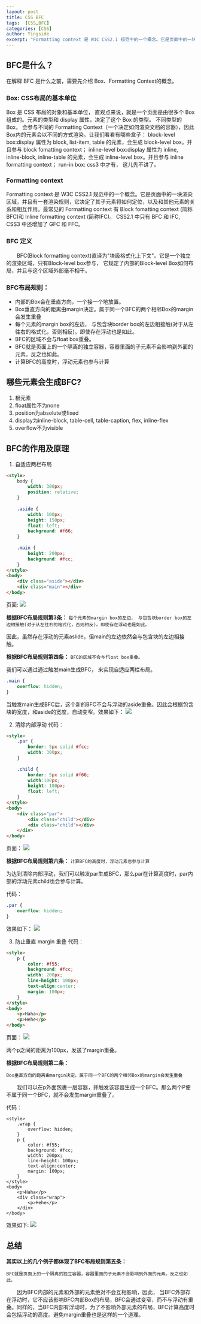 ```yaml
---
layout: post
title: CSS BFC
tags:  [CSS,BFC]
categories: [CSS]
author: Yingside
excerpt: "Formatting context 是 W3C CSS2.1 规范中的一个概念。它是页面中的一块渲染区域，并且有一套渲染规则，它决定了其子元素将如何定位，以及和其他元素的关系和相互作用。最常见的 Formatting context 有 Block fomatting context (简称BFC)和 Inline formatting context (简称IFC)"
---
```


## BFC是什么？
在解释 BFC 是什么之前，需要先介绍 Box、Formatting Context的概念。

### Box: CSS布局的基本单位

Box 是 CSS 布局的对象和基本单位， 直观点来说，就是一个页面是由很多个 Box 组成的。元素的类型和 display 属性，决定了这个 Box 的类型。 不同类型的 Box， 会参与不同的 Formatting Context（一个决定如何渲染文档的容器），因此Box内的元素会以不同的方式渲染。让我们看看有哪些盒子：
block-level box:display 属性为 block, list-item, table 的元素，会生成 block-level box。并且参与 block fomatting context；
inline-level box:display 属性为 inline, inline-block, inline-table 的元素，会生成 inline-level box。并且参与 inline formatting context；
run-in box: css3 中才有， 这儿先不讲了。

### Formatting context
Formatting context 是 W3C CSS2.1 规范中的一个概念。它是页面中的一块渲染区域，并且有一套渲染规则，它决定了其子元素将如何定位，以及和其他元素的关系和相互作用。最常见的 Formatting context 有 Block fomatting context (简称BFC)和 Inline formatting context (简称IFC)。
CSS2.1 中只有 BFC 和 IFC, CSS3 中还增加了 GFC 和 FFC。

### BFC 定义
　　BFC(Block formatting context)直译为"块级格式化上下文"。它是一个独立的渲染区域，只有Block-level box参与， 它规定了内部的Block-level Box如何布局，并且与这个区域外部毫不相干。

### BFC布局规则：
- 内部的Box会在垂直方向，一个接一个地放置。
- Box垂直方向的距离由margin决定。属于同一个BFC的两个相邻Box的margin会发生重叠
- 每个元素的margin box的左边， 与包含块border box的左边相接触(对于从左往右的格式化，否则相反)。即使存在浮动也是如此。
- BFC的区域不会与float box重叠。
- BFC就是页面上的一个隔离的独立容器，容器里面的子元素不会影响到外面的元素。反之也如此。
- 计算BFC的高度时，浮动元素也参与计算

## 哪些元素会生成BFC?

1. 根元素
2. float属性不为none
3. position为absolute或fixed
4. display为inline-block, table-cell, table-caption, flex, inline-flex
5. overflow不为visible


## BFC的作用及原理

1. 自适应两栏布局

```html
<style>
    body {
        width: 300px;
        position: relative;
    }
 
    .aside {
        width: 100px;
        height: 150px;
        float: left;
        background: #f66;
    }
 
    .main {
        height: 200px;
        background: #fcc;
    }
</style>
<body>
    <div class="aside"></div>
    <div class="main"></div>
</body>
```
页面:
![](/weblog/assets/images/2015-10-22-CSS-BFC-1.png)

**根据BFC布局规则第3条：**
`每个元素的margin box的左边， 与包含块border box的左边相接触(对于从左往右的格式化，否则相反)。即使存在浮动也是如此。`

因此，虽然存在浮动的元素aslide，但main的左边依然会与包含块的左边相接触。

**根据BFC布局规则第四条：**
`BFC的区域不会与float box重叠。`

我们可以通过通过触发main生成BFC， 来实现自适应两栏布局。

```css
.main {
    overflow: hidden;
}

```

当触发main生成BFC后，这个新的BFC不会与浮动的aside重叠。因此会根据包含块的宽度，和aside的宽度，自动变窄。效果如下：
![](/weblog/assets/images/2015-10-22-CSS-BFC-2.png)

2. 清除内部浮动
代码：

```html
<style>
    .par {
        border: 5px solid #fcc;
        width: 300px;
    }
 
    .child {
        border: 5px solid #f66;
        width:100px;
        height: 100px;
        float: left;
    }
</style>
<body>
    <div class="par">
        <div class="child"></div>
        <div class="child"></div>
    </div>
</body>
```
页面：
![](/weblog/assets/images/2015-10-22-CSS-BFC-3.png)

**根据BFC布局规则第六条：**
`计算BFC的高度时，浮动元素也参与计算`

为达到清除内部浮动，我们可以触发par生成BFC，那么par在计算高度时，par内部的浮动元素child也会参与计算。

代码：

```css
.par {
    overflow: hidden;
}
```

效果如下：
![](/weblog/assets/images/2015-10-22-CSS-BFC-4.png)

3. 防止垂直 margin 重叠
代码：

```html
<style>
    p {
        color: #f55;
        background: #fcc;
        width: 200px;
        line-height: 100px;
        text-align:center;
        margin: 100px;
    }
</style>
<body>
    <p>Haha</p>
    <p>Hehe</p>
</body>
```
页面：
![](/weblog/assets/images/2015-10-22-CSS-BFC-5.png)

两个p之间的距离为100px，发送了margin重叠。

**根据BFC布局规则第二条：**

`Box垂直方向的距离由margin决定。属于同一个BFC的两个相邻Box的margin会发生重叠`

　　我们可以在p外面包裹一层容器，并触发该容器生成一个BFC。那么两个P便不属于同一个BFC，就不会发生margin重叠了。

代码：

```
<style>
    .wrap {
        overflow: hidden;
    }
    p {
        color: #f55;
        background: #fcc;
        width: 200px;
        line-height: 100px;
        text-align:center;
        margin: 100px;
    }
</style>
<body>
    <p>Haha</p>
    <div class="wrap">
        <p>Hehe</p>
    </div>
</body>
```

效果如下:
![](/weblog/assets/images/2015-10-22-CSS-BFC-6.png)

## 总结

**其实以上的几个例子都体现了BFC布局规则第五条：**

`BFC就是页面上的一个隔离的独立容器，容器里面的子元素不会影响到外面的元素。反之也如此。`

　　因为BFC内部的元素和外部的元素绝对不会互相影响，因此， 当BFC外部存在浮动时，它不应该影响BFC内部Box的布局，BFC会通过变窄，而不与浮动有重叠。同样的，当BFC内部有浮动时，为了不影响外部元素的布局，BFC计算高度时会包括浮动的高度。避免margin重叠也是这样的一个道理。

